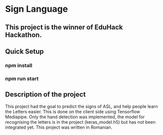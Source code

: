 # Sign Language
## This project is the winner of EduHack Hackathon.

## Quick Setup

### npm install  
### npm run start

## Description of the project

This project had the goal to predict the signs of ASL, and help people learn the Letters easier. This is done on the client side using Tensorflow Mediapipe.
Only the hand detection was implemented, the model for recognising the letters is in the project (keras_model.h5) but has not been integrated yet. 
This project was written in Romanian.
 